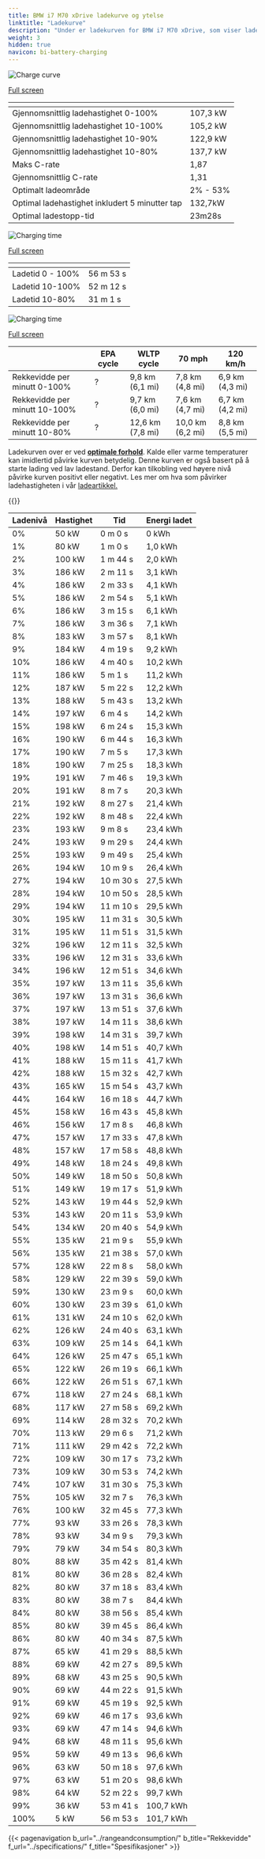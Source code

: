```yaml
---
title: BMW i7 M70 xDrive ladekurve og ytelse
linktitle: "Ladekurve"
description: "Under er ladekurven for BMW i7 M70 xDrive, som viser ladehastigheten ved ulike batterinivåer. I tillegg gir grafer for rekkevidde og tid omfattende detaljer om ladeytelsen."
weight: 3
hidden: true
navicon: bi-battery-charging
---
```

<!-- markdownlint-disable MD033 -->
<!-- markdownlint-disable MD010 -->
<img src="/images/models/bmw/i7/i7_m70_xdrive/chargingcurve.svg" alt="Charge curve" class="img-fluid">

[Full screen](/images/models/bmw/i7/i7_m70_xdrive/chargingcurve.svg)


<div class="table-responsive">
<table class="table table-striped border">
	<thead>
		<tr>
			<th>
			</th>
			<th>
			</th>
		</tr>
	</thead>
	<tbody>
		<tr>
			<td>
				Gjennomsnittlig ladehastighet 0-100%
			</td>
			<td>
				107,3 kW
			</td>
		</tr>
		<tr>
			<td>
				Gjennomsnittlig ladehastighet 10-100%
			</td>
			<td>
				105,2 kW
			</td>
		</tr>
		<tr>
			<td>
				Gjennomsnittlig ladehastighet 10-90%
			</td>
			<td>
				122,9 kW
			</td>
		</tr>
		<tr>
			<td>
				Gjennomsnittlig ladehastighet 10-80%
			</td>
			<td>
				137,7 kW
			</td>
		</tr>
		<tr>
			<td>
				Maks C-rate
			</td>
			<td>
				1,87
			</td>
		</tr>
		<tr>
			<td>
				Gjennomsnittlig C-rate
			</td>
			<td>
				1,31
			</td>
		</tr>
		<tr>
			<td>
				Optimalt ladeområde
			</td>
			<td>
				2% - 53%
			</td>
		</tr>
		<tr>
			<td>
				Optimal ladehastighet inkludert 5 minutter tap
			</td>
			<td>
				132,7kW
			</td>
		</tr>
		<tr>
			<td>
				Optimal ladestopp-tid
			</td>
			<td>
				23m28s
			</td>
		</tr>
	</tbody>
</table>
</div>
<img src="/images/models/bmw/i7/i7_m70_xdrive/chargingtime.svg" alt="Charging time" class="img-fluid">

[Full screen](/images/models/bmw/i7/i7_m70_xdrive/chargingtime.svg)
<div class="table-responsive">
<table class="table table-striped border">
	<thead>
		<tr>
			<th>
			</th>
			<th>
			</th>
		</tr>
	</thead>
	<tbody>
		<tr>
			<td>
				Ladetid 0 - 100%
			</td>
			<td>
				 56 m 53 s
			</td>
		</tr>
		<tr>
			<td>
				Ladetid 10-100%
			</td>
			<td>
				 52 m 12 s
			</td>
		</tr>
		<tr>
			<td>
				Ladetid 10-80%
			</td>
			<td>
				 31 m 1 s
			</td>
		</tr>
	</tbody>
</table>
</div>
<img src="/images/models/bmw/i7/i7_m70_xdrive/chargerangespeed.svg" alt="Charging time" class="img-fluid">

[Full screen](/images/models/bmw/i7/i7_m70_xdrive/chargerangespeed.svg)
<div class="table-responsive">
<table class="table table-striped border">
	<thead>
		<tr>
			<th>
			</th>
			<th>
				EPA cycle
			</th>
			<th>
				WLTP cycle
			</th>
			<th>
				70 mph
			</th>
			<th>
				120 km/h
			</th>
		</tr>
	</thead>
	<tbody>
		<tr>
			<td>
				Rekkevidde per minutt 0-100%
			</td>
			<td>
				?
			</td>
			<td>
				9,8 km (6,1 mi)
			</td>
			<td>
				7,8 km (4,8 mi)
			</td>
			<td>
				6,9 km (4,3 mi)
			</td>
		</tr>
		<tr>
			<td>
				Rekkevidde per minutt 10-100%
			</td>
			<td>
				?
			</td>
			<td>
				9,7 km (6,0 mi)
			</td>
			<td>
				7,6 km (4,7 mi)
			</td>
			<td>
				6,7 km (4,2 mi)
			</td>
		</tr>
		<tr>
			<td>
				Rekkevidde per minutt 10-80%
			</td>
			<td>
				?
			</td>
			<td>
				12,6 km (7,8 mi)
			</td>
			<td>
				10,0 km (6,2 mi)
			</td>
			<td>
				8,8 km (5,5 mi)
			</td>
		</tr>
	</tbody>
</table>
</div>


Ladekurven over er ved **[optimale forhold](../../../../../technology/battery/charging/#temperature)**. Kalde eller varme temperaturer kan imidlertid påvirke kurven betydelig. Denne kurven er også basert på å starte lading ved lav ladestand. Derfor kan tilkobling ved høyere nivå påvirke kurven positivt eller negativt. Les mer om hva som påvirker ladehastigheten i vår [ladeartikkel.](../../../../../technology/battery/charging/)


{{<evkxdisplayaddarticle />}}
<div class="table-responsive">
<table class="table table-striped border">
	<thead>
		<tr>
			<th>
				Ladenivå
			</th>
			<th>
				Hastighet
			</th>
			<th>
				Tid
			</th>
			<th>
				Energi ladet
			</th>
		</tr>
	</thead>
	<tbody>
		<tr>
			<td>
				0%
			</td>
			<td>
				50 kW
			</td>
			<td>
				 0 m 0 s
			</td>
			<td>
				0 kWh
			</td>
		</tr>
		<tr>
			<td>
				1%
			</td>
			<td>
				80 kW
			</td>
			<td>
				 1 m 0 s
			</td>
			<td>
				1,0 kWh
			</td>
		</tr>
		<tr>
			<td>
				2%
			</td>
			<td>
				100 kW
			</td>
			<td>
				 1 m 44 s
			</td>
			<td>
				2,0 kWh
			</td>
		</tr>
		<tr>
			<td>
				3%
			</td>
			<td>
				186 kW
			</td>
			<td>
				 2 m 11 s
			</td>
			<td>
				3,1 kWh
			</td>
		</tr>
		<tr>
			<td>
				4%
			</td>
			<td>
				186 kW
			</td>
			<td>
				 2 m 33 s
			</td>
			<td>
				4,1 kWh
			</td>
		</tr>
		<tr>
			<td>
				5%
			</td>
			<td>
				186 kW
			</td>
			<td>
				 2 m 54 s
			</td>
			<td>
				5,1 kWh
			</td>
		</tr>
		<tr>
			<td>
				6%
			</td>
			<td>
				186 kW
			</td>
			<td>
				 3 m 15 s
			</td>
			<td>
				6,1 kWh
			</td>
		</tr>
		<tr>
			<td>
				7%
			</td>
			<td>
				186 kW
			</td>
			<td>
				 3 m 36 s
			</td>
			<td>
				7,1 kWh
			</td>
		</tr>
		<tr>
			<td>
				8%
			</td>
			<td>
				183 kW
			</td>
			<td>
				 3 m 57 s
			</td>
			<td>
				8,1 kWh
			</td>
		</tr>
		<tr>
			<td>
				9%
			</td>
			<td>
				184 kW
			</td>
			<td>
				 4 m 19 s
			</td>
			<td>
				9,2 kWh
			</td>
		</tr>
		<tr>
			<td>
				10%
			</td>
			<td>
				186 kW
			</td>
			<td>
				 4 m 40 s
			</td>
			<td>
				10,2 kWh
			</td>
		</tr>
		<tr>
			<td>
				11%
			</td>
			<td>
				186 kW
			</td>
			<td>
				 5 m 1 s
			</td>
			<td>
				11,2 kWh
			</td>
		</tr>
		<tr>
			<td>
				12%
			</td>
			<td>
				187 kW
			</td>
			<td>
				 5 m 22 s
			</td>
			<td>
				12,2 kWh
			</td>
		</tr>
		<tr>
			<td>
				13%
			</td>
			<td>
				188 kW
			</td>
			<td>
				 5 m 43 s
			</td>
			<td>
				13,2 kWh
			</td>
		</tr>
		<tr>
			<td>
				14%
			</td>
			<td>
				197 kW
			</td>
			<td>
				 6 m 4 s
			</td>
			<td>
				14,2 kWh
			</td>
		</tr>
		<tr>
			<td>
				15%
			</td>
			<td>
				198 kW
			</td>
			<td>
				 6 m 24 s
			</td>
			<td>
				15,3 kWh
			</td>
		</tr>
		<tr>
			<td>
				16%
			</td>
			<td>
				190 kW
			</td>
			<td>
				 6 m 44 s
			</td>
			<td>
				16,3 kWh
			</td>
		</tr>
		<tr>
			<td>
				17%
			</td>
			<td>
				190 kW
			</td>
			<td>
				 7 m 5 s
			</td>
			<td>
				17,3 kWh
			</td>
		</tr>
		<tr>
			<td>
				18%
			</td>
			<td>
				190 kW
			</td>
			<td>
				 7 m 25 s
			</td>
			<td>
				18,3 kWh
			</td>
		</tr>
		<tr>
			<td>
				19%
			</td>
			<td>
				191 kW
			</td>
			<td>
				 7 m 46 s
			</td>
			<td>
				19,3 kWh
			</td>
		</tr>
		<tr>
			<td>
				20%
			</td>
			<td>
				191 kW
			</td>
			<td>
				 8 m 7 s
			</td>
			<td>
				20,3 kWh
			</td>
		</tr>
		<tr>
			<td>
				21%
			</td>
			<td>
				192 kW
			</td>
			<td>
				 8 m 27 s
			</td>
			<td>
				21,4 kWh
			</td>
		</tr>
		<tr>
			<td>
				22%
			</td>
			<td>
				192 kW
			</td>
			<td>
				 8 m 48 s
			</td>
			<td>
				22,4 kWh
			</td>
		</tr>
		<tr>
			<td>
				23%
			</td>
			<td>
				193 kW
			</td>
			<td>
				 9 m 8 s
			</td>
			<td>
				23,4 kWh
			</td>
		</tr>
		<tr>
			<td>
				24%
			</td>
			<td>
				193 kW
			</td>
			<td>
				 9 m 29 s
			</td>
			<td>
				24,4 kWh
			</td>
		</tr>
		<tr>
			<td>
				25%
			</td>
			<td>
				193 kW
			</td>
			<td>
				 9 m 49 s
			</td>
			<td>
				25,4 kWh
			</td>
		</tr>
		<tr>
			<td>
				26%
			</td>
			<td>
				194 kW
			</td>
			<td>
				 10 m 9 s
			</td>
			<td>
				26,4 kWh
			</td>
		</tr>
		<tr>
			<td>
				27%
			</td>
			<td>
				194 kW
			</td>
			<td>
				 10 m 30 s
			</td>
			<td>
				27,5 kWh
			</td>
		</tr>
		<tr>
			<td>
				28%
			</td>
			<td>
				194 kW
			</td>
			<td>
				 10 m 50 s
			</td>
			<td>
				28,5 kWh
			</td>
		</tr>
		<tr>
			<td>
				29%
			</td>
			<td>
				194 kW
			</td>
			<td>
				 11 m 10 s
			</td>
			<td>
				29,5 kWh
			</td>
		</tr>
		<tr>
			<td>
				30%
			</td>
			<td>
				195 kW
			</td>
			<td>
				 11 m 31 s
			</td>
			<td>
				30,5 kWh
			</td>
		</tr>
		<tr>
			<td>
				31%
			</td>
			<td>
				195 kW
			</td>
			<td>
				 11 m 51 s
			</td>
			<td>
				31,5 kWh
			</td>
		</tr>
		<tr>
			<td>
				32%
			</td>
			<td>
				196 kW
			</td>
			<td>
				 12 m 11 s
			</td>
			<td>
				32,5 kWh
			</td>
		</tr>
		<tr>
			<td>
				33%
			</td>
			<td>
				196 kW
			</td>
			<td>
				 12 m 31 s
			</td>
			<td>
				33,6 kWh
			</td>
		</tr>
		<tr>
			<td>
				34%
			</td>
			<td>
				196 kW
			</td>
			<td>
				 12 m 51 s
			</td>
			<td>
				34,6 kWh
			</td>
		</tr>
		<tr>
			<td>
				35%
			</td>
			<td>
				197 kW
			</td>
			<td>
				 13 m 11 s
			</td>
			<td>
				35,6 kWh
			</td>
		</tr>
		<tr>
			<td>
				36%
			</td>
			<td>
				197 kW
			</td>
			<td>
				 13 m 31 s
			</td>
			<td>
				36,6 kWh
			</td>
		</tr>
		<tr>
			<td>
				37%
			</td>
			<td>
				197 kW
			</td>
			<td>
				 13 m 51 s
			</td>
			<td>
				37,6 kWh
			</td>
		</tr>
		<tr>
			<td>
				38%
			</td>
			<td>
				197 kW
			</td>
			<td>
				 14 m 11 s
			</td>
			<td>
				38,6 kWh
			</td>
		</tr>
		<tr>
			<td>
				39%
			</td>
			<td>
				198 kW
			</td>
			<td>
				 14 m 31 s
			</td>
			<td>
				39,7 kWh
			</td>
		</tr>
		<tr>
			<td>
				40%
			</td>
			<td>
				198 kW
			</td>
			<td>
				 14 m 51 s
			</td>
			<td>
				40,7 kWh
			</td>
		</tr>
		<tr>
			<td>
				41%
			</td>
			<td>
				188 kW
			</td>
			<td>
				 15 m 11 s
			</td>
			<td>
				41,7 kWh
			</td>
		</tr>
		<tr>
			<td>
				42%
			</td>
			<td>
				188 kW
			</td>
			<td>
				 15 m 32 s
			</td>
			<td>
				42,7 kWh
			</td>
		</tr>
		<tr>
			<td>
				43%
			</td>
			<td>
				165 kW
			</td>
			<td>
				 15 m 54 s
			</td>
			<td>
				43,7 kWh
			</td>
		</tr>
		<tr>
			<td>
				44%
			</td>
			<td>
				164 kW
			</td>
			<td>
				 16 m 18 s
			</td>
			<td>
				44,7 kWh
			</td>
		</tr>
		<tr>
			<td>
				45%
			</td>
			<td>
				158 kW
			</td>
			<td>
				 16 m 43 s
			</td>
			<td>
				45,8 kWh
			</td>
		</tr>
		<tr>
			<td>
				46%
			</td>
			<td>
				156 kW
			</td>
			<td>
				 17 m 8 s
			</td>
			<td>
				46,8 kWh
			</td>
		</tr>
		<tr>
			<td>
				47%
			</td>
			<td>
				157 kW
			</td>
			<td>
				 17 m 33 s
			</td>
			<td>
				47,8 kWh
			</td>
		</tr>
		<tr>
			<td>
				48%
			</td>
			<td>
				157 kW
			</td>
			<td>
				 17 m 58 s
			</td>
			<td>
				48,8 kWh
			</td>
		</tr>
		<tr>
			<td>
				49%
			</td>
			<td>
				148 kW
			</td>
			<td>
				 18 m 24 s
			</td>
			<td>
				49,8 kWh
			</td>
		</tr>
		<tr>
			<td>
				50%
			</td>
			<td>
				149 kW
			</td>
			<td>
				 18 m 50 s
			</td>
			<td>
				50,8 kWh
			</td>
		</tr>
		<tr>
			<td>
				51%
			</td>
			<td>
				149 kW
			</td>
			<td>
				 19 m 17 s
			</td>
			<td>
				51,9 kWh
			</td>
		</tr>
		<tr>
			<td>
				52%
			</td>
			<td>
				143 kW
			</td>
			<td>
				 19 m 44 s
			</td>
			<td>
				52,9 kWh
			</td>
		</tr>
		<tr>
			<td>
				53%
			</td>
			<td>
				143 kW
			</td>
			<td>
				 20 m 11 s
			</td>
			<td>
				53,9 kWh
			</td>
		</tr>
		<tr>
			<td>
				54%
			</td>
			<td>
				134 kW
			</td>
			<td>
				 20 m 40 s
			</td>
			<td>
				54,9 kWh
			</td>
		</tr>
		<tr>
			<td>
				55%
			</td>
			<td>
				135 kW
			</td>
			<td>
				 21 m 9 s
			</td>
			<td>
				55,9 kWh
			</td>
		</tr>
		<tr>
			<td>
				56%
			</td>
			<td>
				135 kW
			</td>
			<td>
				 21 m 38 s
			</td>
			<td>
				57,0 kWh
			</td>
		</tr>
		<tr>
			<td>
				57%
			</td>
			<td>
				128 kW
			</td>
			<td>
				 22 m 8 s
			</td>
			<td>
				58,0 kWh
			</td>
		</tr>
		<tr>
			<td>
				58%
			</td>
			<td>
				129 kW
			</td>
			<td>
				 22 m 39 s
			</td>
			<td>
				59,0 kWh
			</td>
		</tr>
		<tr>
			<td>
				59%
			</td>
			<td>
				130 kW
			</td>
			<td>
				 23 m 9 s
			</td>
			<td>
				60,0 kWh
			</td>
		</tr>
		<tr>
			<td>
				60%
			</td>
			<td>
				130 kW
			</td>
			<td>
				 23 m 39 s
			</td>
			<td>
				61,0 kWh
			</td>
		</tr>
		<tr>
			<td>
				61%
			</td>
			<td>
				131 kW
			</td>
			<td>
				 24 m 10 s
			</td>
			<td>
				62,0 kWh
			</td>
		</tr>
		<tr>
			<td>
				62%
			</td>
			<td>
				126 kW
			</td>
			<td>
				 24 m 40 s
			</td>
			<td>
				63,1 kWh
			</td>
		</tr>
		<tr>
			<td>
				63%
			</td>
			<td>
				109 kW
			</td>
			<td>
				 25 m 14 s
			</td>
			<td>
				64,1 kWh
			</td>
		</tr>
		<tr>
			<td>
				64%
			</td>
			<td>
				126 kW
			</td>
			<td>
				 25 m 47 s
			</td>
			<td>
				65,1 kWh
			</td>
		</tr>
		<tr>
			<td>
				65%
			</td>
			<td>
				122 kW
			</td>
			<td>
				 26 m 19 s
			</td>
			<td>
				66,1 kWh
			</td>
		</tr>
		<tr>
			<td>
				66%
			</td>
			<td>
				122 kW
			</td>
			<td>
				 26 m 51 s
			</td>
			<td>
				67,1 kWh
			</td>
		</tr>
		<tr>
			<td>
				67%
			</td>
			<td>
				118 kW
			</td>
			<td>
				 27 m 24 s
			</td>
			<td>
				68,1 kWh
			</td>
		</tr>
		<tr>
			<td>
				68%
			</td>
			<td>
				117 kW
			</td>
			<td>
				 27 m 58 s
			</td>
			<td>
				69,2 kWh
			</td>
		</tr>
		<tr>
			<td>
				69%
			</td>
			<td>
				114 kW
			</td>
			<td>
				 28 m 32 s
			</td>
			<td>
				70,2 kWh
			</td>
		</tr>
		<tr>
			<td>
				70%
			</td>
			<td>
				113 kW
			</td>
			<td>
				 29 m 6 s
			</td>
			<td>
				71,2 kWh
			</td>
		</tr>
		<tr>
			<td>
				71%
			</td>
			<td>
				111 kW
			</td>
			<td>
				 29 m 42 s
			</td>
			<td>
				72,2 kWh
			</td>
		</tr>
		<tr>
			<td>
				72%
			</td>
			<td>
				109 kW
			</td>
			<td>
				 30 m 17 s
			</td>
			<td>
				73,2 kWh
			</td>
		</tr>
		<tr>
			<td>
				73%
			</td>
			<td>
				109 kW
			</td>
			<td>
				 30 m 53 s
			</td>
			<td>
				74,2 kWh
			</td>
		</tr>
		<tr>
			<td>
				74%
			</td>
			<td>
				107 kW
			</td>
			<td>
				 31 m 30 s
			</td>
			<td>
				75,3 kWh
			</td>
		</tr>
		<tr>
			<td>
				75%
			</td>
			<td>
				105 kW
			</td>
			<td>
				 32 m 7 s
			</td>
			<td>
				76,3 kWh
			</td>
		</tr>
		<tr>
			<td>
				76%
			</td>
			<td>
				100 kW
			</td>
			<td>
				 32 m 45 s
			</td>
			<td>
				77,3 kWh
			</td>
		</tr>
		<tr>
			<td>
				77%
			</td>
			<td>
				93 kW
			</td>
			<td>
				 33 m 26 s
			</td>
			<td>
				78,3 kWh
			</td>
		</tr>
		<tr>
			<td>
				78%
			</td>
			<td>
				93 kW
			</td>
			<td>
				 34 m 9 s
			</td>
			<td>
				79,3 kWh
			</td>
		</tr>
		<tr>
			<td>
				79%
			</td>
			<td>
				79 kW
			</td>
			<td>
				 34 m 54 s
			</td>
			<td>
				80,3 kWh
			</td>
		</tr>
		<tr>
			<td>
				80%
			</td>
			<td>
				88 kW
			</td>
			<td>
				 35 m 42 s
			</td>
			<td>
				81,4 kWh
			</td>
		</tr>
		<tr>
			<td>
				81%
			</td>
			<td>
				80 kW
			</td>
			<td>
				 36 m 28 s
			</td>
			<td>
				82,4 kWh
			</td>
		</tr>
		<tr>
			<td>
				82%
			</td>
			<td>
				80 kW
			</td>
			<td>
				 37 m 18 s
			</td>
			<td>
				83,4 kWh
			</td>
		</tr>
		<tr>
			<td>
				83%
			</td>
			<td>
				80 kW
			</td>
			<td>
				 38 m 7 s
			</td>
			<td>
				84,4 kWh
			</td>
		</tr>
		<tr>
			<td>
				84%
			</td>
			<td>
				80 kW
			</td>
			<td>
				 38 m 56 s
			</td>
			<td>
				85,4 kWh
			</td>
		</tr>
		<tr>
			<td>
				85%
			</td>
			<td>
				80 kW
			</td>
			<td>
				 39 m 45 s
			</td>
			<td>
				86,4 kWh
			</td>
		</tr>
		<tr>
			<td>
				86%
			</td>
			<td>
				80 kW
			</td>
			<td>
				 40 m 34 s
			</td>
			<td>
				87,5 kWh
			</td>
		</tr>
		<tr>
			<td>
				87%
			</td>
			<td>
				65 kW
			</td>
			<td>
				 41 m 29 s
			</td>
			<td>
				88,5 kWh
			</td>
		</tr>
		<tr>
			<td>
				88%
			</td>
			<td>
				69 kW
			</td>
			<td>
				 42 m 27 s
			</td>
			<td>
				89,5 kWh
			</td>
		</tr>
		<tr>
			<td>
				89%
			</td>
			<td>
				68 kW
			</td>
			<td>
				 43 m 25 s
			</td>
			<td>
				90,5 kWh
			</td>
		</tr>
		<tr>
			<td>
				90%
			</td>
			<td>
				69 kW
			</td>
			<td>
				 44 m 22 s
			</td>
			<td>
				91,5 kWh
			</td>
		</tr>
		<tr>
			<td>
				91%
			</td>
			<td>
				69 kW
			</td>
			<td>
				 45 m 19 s
			</td>
			<td>
				92,5 kWh
			</td>
		</tr>
		<tr>
			<td>
				92%
			</td>
			<td>
				69 kW
			</td>
			<td>
				 46 m 17 s
			</td>
			<td>
				93,6 kWh
			</td>
		</tr>
		<tr>
			<td>
				93%
			</td>
			<td>
				69 kW
			</td>
			<td>
				 47 m 14 s
			</td>
			<td>
				94,6 kWh
			</td>
		</tr>
		<tr>
			<td>
				94%
			</td>
			<td>
				68 kW
			</td>
			<td>
				 48 m 11 s
			</td>
			<td>
				95,6 kWh
			</td>
		</tr>
		<tr>
			<td>
				95%
			</td>
			<td>
				59 kW
			</td>
			<td>
				 49 m 13 s
			</td>
			<td>
				96,6 kWh
			</td>
		</tr>
		<tr>
			<td>
				96%
			</td>
			<td>
				63 kW
			</td>
			<td>
				 50 m 18 s
			</td>
			<td>
				97,6 kWh
			</td>
		</tr>
		<tr>
			<td>
				97%
			</td>
			<td>
				63 kW
			</td>
			<td>
				 51 m 20 s
			</td>
			<td>
				98,6 kWh
			</td>
		</tr>
		<tr>
			<td>
				98%
			</td>
			<td>
				64 kW
			</td>
			<td>
				 52 m 22 s
			</td>
			<td>
				99,7 kWh
			</td>
		</tr>
		<tr>
			<td>
				99%
			</td>
			<td>
				36 kW
			</td>
			<td>
				 53 m 41 s
			</td>
			<td>
				100,7 kWh
			</td>
		</tr>
		<tr>
			<td>
				100%
			</td>
			<td>
				5 kW
			</td>
			<td>
				 56 m 53 s
			</td>
			<td>
				101,7 kWh
			</td>
		</tr>
	</tbody>
</table>
</div>


{{< pagenavigation b_url="../rangeandconsumption/" b_title="Rekkevidde" f_url="../specifications/" f_title="Spesifikasjoner" >}}

